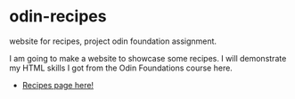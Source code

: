 # odin-recipes
website for recipes, project odin foundation assignment.

I am going to make a website to showcase some recipes. I will demonstrate my HTML skills I got from the Odin Foundations course here.

- [Recipes page here!](dissected96.github.io/odin-recipes)


